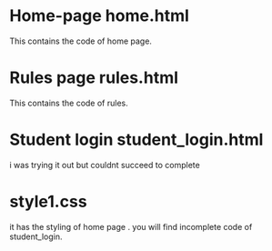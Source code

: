 # Home-page home.html
This contains the code of home page.
# Rules page rules.html
This contains the code of rules.
# Student login student_login.html
i was trying it out but couldnt succeed to complete
# style1.css 
it has the styling of home page . you will find incomplete code of student_login.
